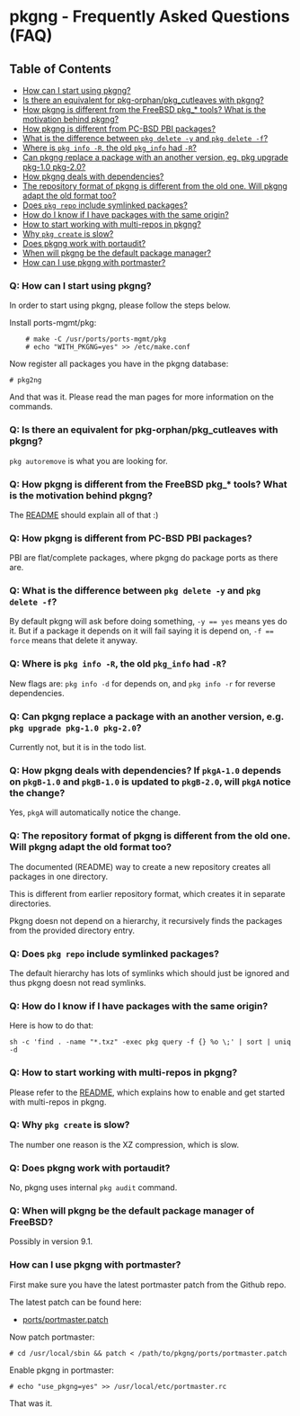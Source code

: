 pkgng - Frequently Asked Questions (FAQ)
========================================

Table of Contents
-----------------

* [How can I start using pkgng?](#0)
* [Is there an equivalent for pkg-orphan/pkg_cutleaves with pkgng?](#1)
* [How pkgng is different from the FreeBSD pkg_* tools? What is the motivation behind pkgng?](#2)
* [How pkgng is different from PC-BSD PBI packages?](#3)
* [What is the difference between `pkg delete -y` and `pkg delete -f`?](#4)
* [Where is `pkg info -R`, the old `pkg_info` had `-R`?](#5)
* [Can pkgng replace a package with an another version, eg. pkg upgrade pkg-1.0 pkg-2.0?](#6)
* [How pkgng deals with dependencies?](#7)
* [The repository format of pkgng is different from the old one. Will pkgng adapt the old format too?](#8)
* [Does `pkg repo` include symlinked packages?](#9)
* [How do I know if I have packages with the same origin?](#10)
* [How to start working with multi-repos in pkgng?](#11)
* [Why `pkg create` is slow?](#12)
* [Does pkgng work with portaudit?](#13)
* [When will pkgng be the default package manager?](#14)
* [How can I use pkgng with portmaster?](#15)

<a name="0"></a>
### Q: How can I start using pkgng?

In order to start using pkgng, please follow the steps below.

Install ports-mgmt/pkg:

        # make -C /usr/ports/ports-mgmt/pkg
        # echo "WITH_PKGNG=yes" >> /etc/make.conf

Now register all packages you have in the pkgng database:

	# pkg2ng

And that was it. Please read the man pages for more information on the commands.

<a name="1"></a>
### Q: Is there an equivalent for pkg-orphan/pkg_cutleaves with pkgng?

`pkg autoremove` is what you are looking for.

<a name="2"></a>
### Q: How pkgng is different from the FreeBSD pkg_* tools? What is the motivation behind pkgng?

The [README](https://github.com/pkgng/pkgng/blob/master/README.md) should explain all of that :)

<a name="3"></a>
### Q: How pkgng is different from PC-BSD PBI packages?

PBI are flat/complete packages, where pkgng do package ports as there are.

<a name="4"></a>
### Q: What is the difference between `pkg delete -y` and `pkg delete -f`?

By default pkgng will ask before doing something, `-y == yes` means yes do it.
But if a package it depends on it will fail saying it is depend on, `-f == force` means that delete it anyway.

<a name="5"></a>
### Q: Where is `pkg info -R`, the old `pkg_info` had `-R`?

New flags are: `pkg info -d` for depends on, and `pkg info -r` for reverse dependencies.

<a name="6"></a>
### Q: Can pkgng replace a package with an another version, e.g. `pkg upgrade pkg-1.0 pkg-2.0`?

Currently not, but it is in the todo list.

<a name="7"></a>
### Q: How pkgng deals with dependencies? If `pkgA-1.0` depends on `pkgB-1.0` and `pkgB-1.0` is updated to `pkgB-2.0`, will `pkgA` notice the change?

Yes, `pkgA` will automatically notice the change.

<a name="8"></a>
### Q: The repository format of pkgng is different from the old one. Will pkgng adapt the old format too?

The documented (README) way to create a new repository creates all packages in one directory. 

This is different from earlier repository format, which creates it in separate directories.

Pkgng doesn not depend on a hierarchy, it recursively finds the packages from the provided directory entry.

<a name="9"></a>
### Q: Does `pkg repo` include symlinked packages?

The default hierarchy has lots of symlinks which should just be ignored and thus pkgng doesn not read symlinks.

<a name="10"></a>
### Q: How do I know if I have packages with the same origin?

Here is how to do that:

    sh -c 'find . -name "*.txz" -exec pkg query -f {} %o \;' | sort | uniq -d

<a name="11"></a>
### Q: How to start working with multi-repos in pkgng?

Please refer to the [README](https://github.com/pkgng/pkgng/blob/master/README.md#multirepos), which explains how to enable and get started with multi-repos in pkgng.

<a name="12"></a>
### Q: Why `pkg create` is slow?

The number one reason is the XZ compression, which is slow.

<a name="13"></a>
### Q: Does pkgng work with portaudit?

No, pkgng uses internal `pkg audit` command.

<a name="14"></a>
### Q: When will pkgng be the default package manager of FreeBSD?

Possibly in version 9.1.

<a name="15"></a>
### How can I use pkgng with portmaster?

First make sure you have the latest portmaster patch from the Github repo.

The latest patch can be found here:

* [ports/portmaster.patch](https://github.com/pkgng/pkgng/blob/master/ports/portmaster.patch)

Now patch portmaster:

	# cd /usr/local/sbin && patch < /path/to/pkgng/ports/portmaster.patch

Enable pkgng in portmaster:

	# echo "use_pkgng=yes" >> /usr/local/etc/portmaster.rc

That was it.

